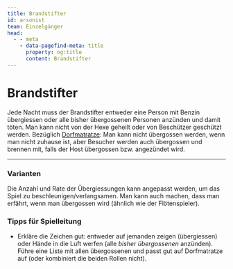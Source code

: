 ```yaml
---
title: Brandstifter
id: arsonist
team: Einzelgänger
head:
  - - meta
    - data-pagefind-meta: title
      property: og:title
      content: Brandstifter
---
```

# Brandstifter <TeamBadge team="Einzelgänger" />

Jede Nacht muss der Brandstifter entweder eine Person mit Benzin übergiessen oder alle bisher übergossenen Personen anzünden und damit töten. Man kann nicht von der Hexe geheilt oder von Beschützer geschützt werden. Bezüglich [Dorfmatratze](/rollen/dorfmatratze): Man kann nicht übergossen werden, wenn man nicht zuhause ist, aber Besucher werden auch übergossen und brennen mit, falls der Host übergossen bzw. angezündet wird.

---

### Varianten
Die Anzahl und Rate der Übergiessungen kann angepasst werden, um das Spiel zu beschleunigen/verlangsamen. Man kann auch machen, dass man erfährt, wenn man übergossen wird (ähnlich wie der Flötenspieler).

### Tipps für Spielleitung
- Erkläre die Zeichen gut: entweder auf jemanden zeigen (übergiessen) oder Hände in die Luft werfen (alle _bisher übergossenen_ anzünden). Führe eine Liste mit allen übergossenen und passt gut auf Dorfmatratze auf (oder kombiniert die beiden Rollen nicht).